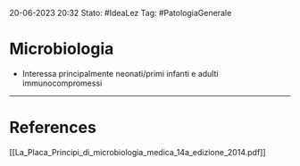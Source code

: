 20-06-2023 20:32
Stato: #IdeaLez
Tag: #PatologiaGenerale 

# Microbiologia
- Interessa principalmente neonati/primi infanti e adulti immunocompromessi






---
# References 

[[La_Placa_Principi_di_microbiologia_medica_14a_edizione_2014.pdf]]